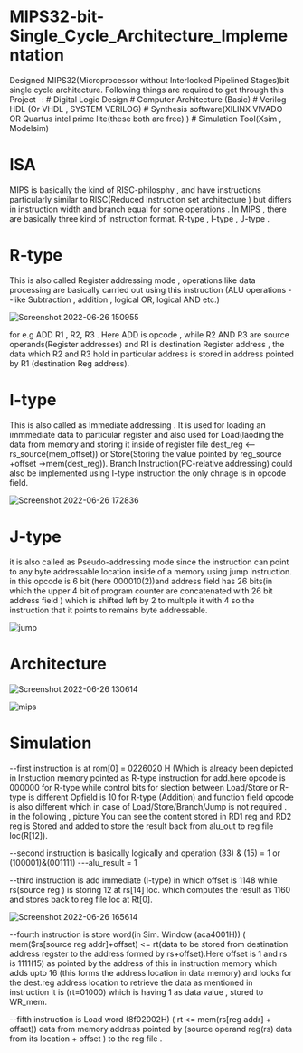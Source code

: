 # MIPS32-bit-Single_Cycle_Architecture_Implementation

Designed MIPS32(Microprocessor without Interlocked Pipelined Stages)bit single cycle architecture.
Following things are required to get through this Project -:
     # Digital Logic Design # Computer Architecture (Basic) # Verilog HDL (Or VHDL , SYSTEM VERILOG)  # Synthesis software(XILINX VIVADO OR Quartus intel prime        lite(these both are free) ) # Simulation Tool(Xsim , Modelsim)
       
# ISA
  MIPS is basically the kind of RISC-philosphy , and have instructions particularly similar to RISC(Reduced instruction set architecture ) but differs in instruction      width and branch equal for some operations .
  In MIPS , there are basically three kind of instruction format.
  R-type , I-type , J-type .
  # R-type 
  This is also called Register addressing mode , operations like data processing are basically carried out using this instruction (ALU operations --like Subtraction , addition , logical OR, logical AND etc.)
  
![Screenshot 2022-06-26 150955](https://user-images.githubusercontent.com/98607828/175808545-40ffd0df-f0c8-4b18-a997-5b18ac779dd3.jpg)
 
 
 for e.g ADD R1 , R2,  R3 . Here ADD is opcode , while  R2 AND R3 are source operands(Register addresses) and R1 is destination Register address , the data which R2 and  R3 hold in particular address is stored in address pointed by R1 (destination Reg address). 
 
  # I-type
  This is also called as Immediate addressing . It is used for loading an immmediate data to particular register and also used for Load(laoding the data from memory and storing it inside of register file dest_reg <-- rs_source(mem_offset)) or Store(Storing the value pointed by reg_source +offset ->mem(dest_reg)). Branch Instruction(PC-relative addressing) could also be implemented using I-type instruction the only chnage is in opcode field.

![Screenshot 2022-06-26 172836](https://user-images.githubusercontent.com/98607828/175813009-dbca3a94-3c2d-4c5b-89f9-1cfd5b20c001.jpg)

# J-type
 it is also called as Pseudo-addressing mode since the instruction can point to any byte addressable location inside of a memory using jump instruction. in this opcode is 6 bit (here 000010(2))and address field has 26 bits(in which the upper 4 bit of program counter are concatenated with 26 bit address field ) which is shifted left by 2 to multiple it with 4 so the instruction that it points to remains byte addressable.
 
 ![jump](https://user-images.githubusercontent.com/98607828/175809280-7bdf28cd-9850-4764-aa86-ff619dda153d.jpg)

  

# Architecture
![Screenshot 2022-06-26 130614](https://user-images.githubusercontent.com/98607828/175804375-ceb35435-219e-42f3-87d5-7ab6588e048b.jpg)

![mips](https://user-images.githubusercontent.com/98607828/175813163-aaff2f73-2af3-4387-b1ff-64b2eb4f8e2f.jpg)


# Simulation

--first instruction is at rom[0] = 0226020 H (Which is already been depicted in Instuction memory 
   pointed as R-type instruction for add.here opcode is 000000 for R-type while control bits for slection 
   between Load/Store or R-type is different Opfield is 10 for R-type (Addition)
   and function field opcode is also different which in case of Load/Store/Branch/Jump is not required . 
   in the following , picture You can see the content stored in RD1 reg and RD2 reg is Stored and added to
   store the result back from alu_out to reg file  loc(R[12]).

--second instruction is basically logically and operation (33) & (15) = 1 or (100001)&(001111)  ---alu_result = 1
 
 --third instruction is add immediate (I-type) in which offset is 1148 while rs(source reg ) is storing 12 at
   rs[14] loc. which computes the result as 1160 and stores back to reg file loc at Rt[0].
   
   
![Screenshot 2022-06-26 165614](https://user-images.githubusercontent.com/98607828/175812482-cc58eadd-cac1-45d7-9972-93d19a8890c0.jpg)

--fourth instruction is store word(in Sim. Window (aca4001H)) ( mem($rs[source reg addr]+offset) <= rt(data to be stored from 
destination address regster to the address formed by rs+offset).Here offset is 1 and rs is 1111(15) as pointed by the
address of this in instruction memory which adds upto 16 (this forms the address location in data memory) and looks for 
the dest.reg address location to retrieve the data as mentioned in instruction it is (rt=01000) which is having 1 as data value , stored to WR_mem.
 
--fifth instruction is Load word (8f02002H)  ( rt <= mem(rs[reg addr] + offset)) data from memory address pointed by (source operand reg(rs) data from its location + offset ) to the reg file .

